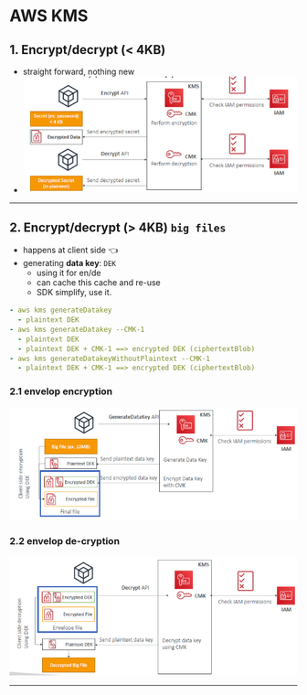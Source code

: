 # AWS KMS

## 1. Encrypt/decrypt (< 4KB) 
- straight forward, nothing new
- ![img.png](../99_img/dva/kms/01/img.png)

---
## 2. Encrypt/decrypt (> 4KB) `big files`
- happens at client side :point_left:
- generating **data key**: `DEK` 
  - using it for en/de
  - can cache this cache and re-use
  - SDK simplify, use it.

```yaml
- aws kms generateDatakey
  - plaintext DEK
- aws kms generateDatakey --CMK-1
  - plaintext DEK
  - plaintext DEK + CMK-1 ==> encrypted DEK (ciphertextBlob)
- aws kms generateDatakeyWithoutPlaintext --CMK-1
  - plaintext DEK + CMK-1 ==> encrypted DEK (ciphertextBlob)
```

### 2.1 **envelop encryption**
![img_1.png](../99_img/dva/kms/01/img_1.png)

### 2.2 **envelop de-cryption**
![img_2.png](../99_img/dva/kms/01/img_2.png)

---
